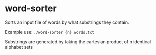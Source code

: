 # word-sorter

Sorts an input file of words by what substrings they contain.

Example use:
`./word-sorter {n} words.txt`

Substrings are generated by taking the cartesian product of n identical alphabet sets
